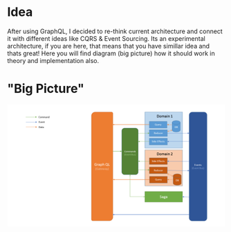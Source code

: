 # Idea
After using GraphQL, I decided to re-think current architecture and connect it with different ideas like CQRS & Event Sourcing.
Its an experimental architecture, if you are here, that means that you have simillar idea and thats great! Here you will find diagram (big picture) how it should work in theory and implementation also.


# "Big Picture"
![logo](./big-picture.png)
